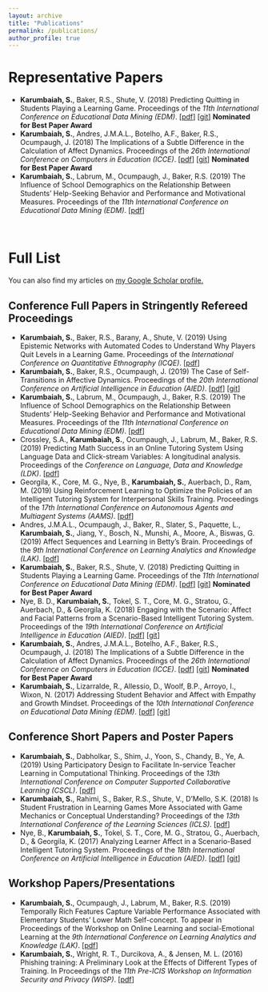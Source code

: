```yaml
---
layout: archive
title: "Publications"
permalink: /publications/
author_profile: true
---
```


Representative Papers
======
* __Karumbaiah, S.__, Baker, R.S., Shute, V. (2018) Predicting Quitting in Students Playing a Learning Game. Proceedings of the _11th International Conference on Educational Data Mining (EDM)_. \[[pdf](http://www.upenn.edu/learninganalytics/ryanbaker/EDM2018_paper_39.pdf)] \[[git](https://github.com/Shamya/Quit-Prediction-Physics-Playground.git)]  **Nominated for Best Paper Award**
* __Karumbaiah, S.__, Andres, J.M.A.L., Botelho, A.F., Baker, R.S., Ocumpaugh, J. (2018) The Implications of a Subtle Difference in the Calculation of Affect Dynamics. Proceedings of the _26th International Conference on Computers in Education (ICCE)_. \[[pdf](http://www.upenn.edu/learninganalytics/ryanbaker/i_paper_36.pdf)] \[[git](https://github.com/Shamya/L-Statistic-for-Transition-Likelihood.git)] **Nominated for Best Paper Award**
* __Karumbaiah, S.__, Labrum, M., Ocumpaugh, J., Baker, R.S. (2019) The Influence of School Demographics on the Relationship Between Students’ Help-Seeking Behavior and Performance and Motivational Measures. Proceedings of the _11th International Conference on Educational Data Mining (EDM)_. \[[pdf](http://www.upenn.edu/learninganalytics/ryanbaker/EDM2019_paper31.pdf)]

</br>


Full List
======

You can also find my articles on <u><a href="https://scholar.google.com/citations?user=5w4I9VMAAAAJ">my Google Scholar profile</a>.</u>

Conference Full Papers in Stringently Refereed Proceedings 
---
* __Karumbaiah, S.__, Baker, R.S., Barany, A., Shute, V. (2019) Using Epistemic Networks with Automated Codes to Understand Why Players Quit Levels in a Learning Game. Proceedings of the _International Conference on Quantitative Ethnography (ICQE)_. \[[pdf](http://www.upenn.edu/learninganalytics/ryanbaker/ICQE2019.pdf)]
* __Karumbaiah, S.__, Baker, R.S., Ocumpaugh, J. (2019) The Case of Self-Transitions in Affective Dynamics. Proceedings of the _20th International Conference on Artificial Intelligence in Education (AIED)_. \[[pdf](http://www.upenn.edu/learninganalytics/ryanbaker/AIED2019_paper_55.pdf)] \[[git](https://github.com/Shamya/L-Statistic-for-Transition-Likelihood.git)] 
* __Karumbaiah, S.__, Labrum, M., Ocumpaugh, J., Baker, R.S. (2019) The Influence of School Demographics on the Relationship Between Students’ Help-Seeking Behavior and Performance and Motivational Measures. Proceedings of the _11th International Conference on Educational Data Mining (EDM)_. \[[pdf](http://www.upenn.edu/learninganalytics/ryanbaker/EDM2019_paper31.pdf)]
* Crossley, S.A., __Karumbaiah, S.__, Ocumpaugh, J., Labrum, M., Baker, R.S. (2019) Predicting Math Success in an Online Tutoring System Using Language Data and Click-stream Variables: A longitudinal analysis. Proceedings of the _Conference on Language, Data and Knowledge (LDK)_. \[[pdf](http://www.upenn.edu/learninganalytics/ryanbaker/OASIcs-LDK-2019-25.pdf)]
* Georgila, K., Core, M. G., Nye, B., __Karumbaiah, S.__, Auerbach, D., Ram, M. (2019) Using Reinforcement Learning to Optimize the Policies of an Intelligent Tutoring System for Interpersonal Skills Training. Proceedings of the _17th International Conference on Autonomous Agents and Multiagent Systems (AAMS)_. \[[pdf](http://people.ict.usc.edu/~kgeorgila/publications/georgila_aamas19.pdf)]
* Andres, J.M.A.L., Ocumpaugh, J., Baker, R., Slater, S., Paquette, L., __Karumbaiah, S.__, Jiang, Y., Bosch, N., Munshi, A., Moore, A., Biswas, G. (2019) Affect Sequences and Learning in Betty’s Brain. Proceedings of the _9th International Conference on Learning Analytics and Knowledge (LAK)_. \[[pdf](http://www.upenn.edu/learninganalytics/ryanbaker/LAK19BettysBrainAffect.pdf)]
* __Karumbaiah, S.__, Baker, R.S., Shute, V. (2018) Predicting Quitting in Students Playing a Learning Game. Proceedings of the _11th International Conference on Educational Data Mining (EDM)_. \[[pdf](http://www.upenn.edu/learninganalytics/ryanbaker/EDM2018_paper_39.pdf)] \[[git](https://github.com/Shamya/Quit-Prediction-Physics-Playground.git)] **Nominated for Best Paper Award**
* Nye, B. D., __Karumbaiah, S.__, Tokel, S. T., Core, M. G., Stratou, G., Auerbach, D., & Georgila, K. (2018) Engaging with the Scenario: Affect and Facial Patterns from a Scenario-Based Intelligent Tutoring System. Proceedings of the _19th International Conference on Artificial Intelligence in Education (AIED)_. \[[pdf](http://people.ict.usc.edu/~kgeorgila/publications/nye_aied18.pdf)] \[[git](https://github.com/benjamid/SuperLearningAnalytics.git)]
* __Karumbaiah, S.__, Andres, J.M.A.L., Botelho, A.F., Baker, R.S., Ocumpaugh, J. (2018) The Implications of a Subtle Difference in the Calculation of Affect Dynamics. Proceedings of the _26th International Conference on Computers in Education (ICCE)_. \[[pdf](http://www.upenn.edu/learninganalytics/ryanbaker/i_paper_36.pdf)] \[[git](https://github.com/Shamya/L-Statistic-for-Transition-Likelihood.git)] **Nominated for Best Paper Award**
* __Karumbaiah, S.__, Lizarralde, R., Allessio, D., Woolf, B.P., Arroyo, I., Wixon, N. (2017) Addressing Student Behavior and Affect with Empathy and Growth Mindset. Proceedings of the _10th International Conference on Educational Data Mining (EDM)_. \[[pdf](https://files.eric.ed.gov/fulltext/ED596572.pdf)] \[[git](https://github.com/rezecib/MathspringDataProcessing.git)]


Conference Short Papers and Poster Papers
---
* __Karumbaiah, S.__, Dabholkar, S., Shim, J., Yoon, S., Chandy, B., Ye, A. (2019) Using Participatory Design to Facilitate In-service Teacher Learning in Computational Thinking. Proceedings of the _13th International Conference on Computer Supported Collaborative Learning (CSCL)_. \[[pdf](https://repository.isls.org/bitstream/1/1682/1/827-828.pdf)]
* __Karumbaiah, S.__, Rahimi, S., Baker, R.S., Shute, V., D’Mello, S.K. (2018) Is Student Frustration in Learning Games More Associated with Game Mechanics or Conceptual Understanding? Proceedings of the _13th International Conference of the Learning Sciences (ICLS)_. \[[pdf](http://www.upenn.edu/learninganalytics/ryanbaker/ICLS-Shamya.pdf)]
* Nye, B., __Karumbaiah, S.__, Tokel, S. T., Core, M. G., Stratou, G., Auerbach, D., & Georgila, K. (2017) Analyzing Learner Affect in a Scenario-Based Intelligent Tutoring System. Proceedings of the _18th International Conference on Artificial Intelligence in Education (AIED)_. \[[pdf](http://people.ict.usc.edu/~kgeorgila/publications/nye_aied17.pdf)] \[[git](https://github.com/benjamid/SuperLearningAnalytics.git)]
 
 
Workshop Papers/Presentations 
---
* __Karumbaiah, S.__, Ocumpaugh, J., Labrum, M., Baker, R.S. (2019) Temporally Rich Features Capture Variable Performance Associated with Elementary Students’ Lower Math Self-concept. To appear in Proceedings of the Workshop on Online Learning and social-Emotional Learning at the _9th International Conference on Learning Analytics and Knowledge (LAK)_. \[[pdf](http://www.upenn.edu/learninganalytics/ryanbaker/LAK19SEL_paper_3.pdf)] 
* __Karumbaiah, S.__, Wright, R. T., Durcikova, A., & Jensen, M. L. (2016) Phishing training: A Preliminary Look at the Effects of Different Types of Training. In Proceedings of the _11th Pre-ICIS Workshop on Information Security and Privacy (WISP)_. \[[pdf](https://pdfs.semanticscholar.org/547e/00a1565f759fccf7729f5517b4a120fb30e7.pdf)]

